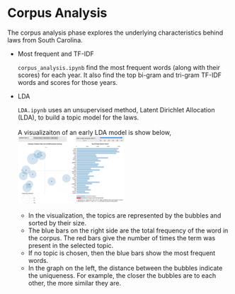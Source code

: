 # Corpus Analysis

The corpus analysis phase explores the underlying characteristics behind laws from South Carolina.

- Most frequent and TF-IDF

    `corpus_analysis.ipynb` find the most frequent words (along with their scores) for each year. It also find the top bi-gram and tri-gram TF-IDF words and scores for those years.

- LDA

    `LDA.ipynb` uses an unsupervised method, Latent Dirichlet Allocation (LDA), to build a topic model for the laws.
    <br><br>A visualizaiton of an early LDA model is show below,
    <br><img src="../images/LDAvis.gif" width="50%" height="50%" class="center">
    - In the visualization, the topics are represented by the bubbles and sorted by their size.
    - The blue bars on the right side are the total frequency of the word in the corpus. The red bars give the number of times the term was present in the selected topic.
    - If no topic is chosen, then the blue bars show the most frequent words.
    - In the graph on the left, the distance between the bubbles indicate the uniqueness. For example, the closer the bubbles are to each other, the more similar they are.
